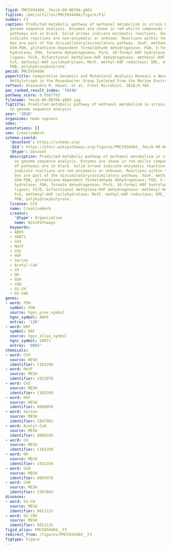 ```yaml
---
figid: PMC5934484__fmicb-09-00766-g003
figlink: /pmc/articles/PMC5934484/figure/F3/
number: F3
caption: Predicted metabolic pathway of methanol metabolism in strain La 6 based on
  genome sequence analysis. Enzymes are shown in red whilst compounds and names of
  pathways are in black. Solid arrows indicate enzymatic reactions, dashed arrows
  indicate reactions are non-enzymatic or unknown. Reactions within the blue/green
  box are part of the dissimilatory/assimilatory pathway. XoxF, methanol dehydrogenase;
  GSH-FDH, glutathione-dependent formaldehyde dehydrogenase; FGH, S-formylglutathione
  hydrolase; FDH, formate dehydrogenase; PurU, 10-formyl-H4F hydrolase; FtfL, formyl-H4F
  ligase; FolD, bifunctional methylene-H4F dehydrogenase- methenyl-H4F cyclohydrolase;
  Fch, methenyl-H4F cyclohydrolase; MetF, methyl-H4F reductase; EMC, ethylmalonyl-CoA;
  PHB, polyhydroxybutyrate.
pmcid: PMC5934484
papertitle: Comparative Genomics and Mutational Analysis Reveals a Novel XoxF-Utilizing
  Methylotroph in the Roseobacter Group Isolated From the Marine Environment.
reftext: Alexandra M. Howat, et al. Front Microbiol. 2018;9:766.
pmc_ranked_result_index: '74246'
pathway_score: 0.9587793
filename: fmicb-09-00766-g003.jpg
figtitle: Predicted metabolic pathway of methanol metabolism in strain La 6 based
  on genome sequence analysis
year: '2018'
organisms: Homo sapiens
ndex: ''
annotations: []
seo: CreativeWork
schema-jsonld:
  '@context': https://schema.org/
  '@id': https://pfocr.wikipathways.org/figures/PMC5934484__fmicb-09-00766-g003.html
  '@type': Dataset
  description: Predicted metabolic pathway of methanol metabolism in strain La 6 based
    on genome sequence analysis. Enzymes are shown in red whilst compounds and names
    of pathways are in black. Solid arrows indicate enzymatic reactions, dashed arrows
    indicate reactions are non-enzymatic or unknown. Reactions within the blue/green
    box are part of the dissimilatory/assimilatory pathway. XoxF, methanol dehydrogenase;
    GSH-FDH, glutathione-dependent formaldehyde dehydrogenase; FGH, S-formylglutathione
    hydrolase; FDH, formate dehydrogenase; PurU, 10-formyl-H4F hydrolase; FtfL, formyl-H4F
    ligase; FolD, bifunctional methylene-H4F dehydrogenase- methenyl-H4F cyclohydrolase;
    Fch, methenyl-H4F cyclohydrolase; MetF, methyl-H4F reductase; EMC, ethylmalonyl-CoA;
    PHB, polyhydroxybutyrate.
  license: CC0
  name: CreativeWork
  creator:
    '@type': Organization
    name: WikiPathways
  keywords:
  - ADH5
  - SART1
  - CH3
  - MetF
  - CH2
  - H4F
  - Serine
  - Acetyl-CoA
  - CH
  - OH
  - GSH
  - CHO
  - GS-CH
  - GS-CHO
genes:
- word: FDH
  symbol: FDH
  source: hgnc_prev_symbol
  hgnc_symbol: ADH5
  entrez: '128'
- word: HẠF
  symbol: HAF
  source: hgnc_alias_symbol
  hgnc_symbol: SART1
  entrez: '9092'
chemicals:
- word: CH3
  source: MESH
  identifier: C103208
- word: MetF
  source: MESH
  identifier: C023976
- word: CH2
  source: MESH
  identifier: C103208
- word: H4F
  source: MESH
  identifier: D006859
- word: Serine
  source: MESH
  identifier: C047902
- word: Acetyl-CoA
  source: MESH
  identifier: D000105
- word: CH
  source: MESH
  identifier: C103208
- word: OH
  source: MESH
  identifier: C031356
- word: GSH
  source: MESH
  identifier: D005978
- word: CHO
  source: MESH
  identifier: C587043
diseases:
- word: GS-CH
  source: MESH
  identifier: D011125
- word: GS-CHO
  source: MESH
  identifier: D011125
figid_alias: PMC5934484__F3
redirect_from: /figures/PMC5934484__F3
figtype: Figure
---
```

